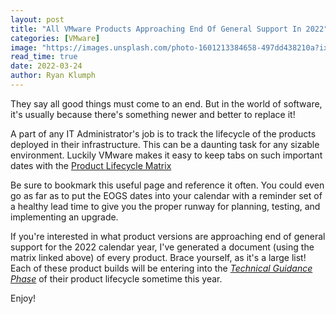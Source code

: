 ```yaml
---
layout: post
title: "All VMware Products Approaching End Of General Support In 2022"
categories: [VMware]
image: "https://images.unsplash.com/photo-1601213384658-497dd438210a?ixlib=rb-1.2.1&ixid=MnwxMjA3fDB8MHxwaG90by1wYWdlfHx8fGVufDB8fHx8&auto=format&fit=crop&w=2671&q=80"
read_time: true
date: 2022-03-24
author: Ryan Klumph
---
```

They say all good things must come to an end. But in the world of software, it's usually because there's something newer and better to replace it!

A part of any IT Administrator's job is to track the lifecycle of the products deployed in their infrastructure. This can be a daunting task for any sizable environment. Luckily VMware makes it easy to keep tabs on such important dates with the [Product Lifecycle Matrix](https://lifecycle.vmware.com/#/)

Be sure to bookmark this useful page and reference it often. You could even go as far as to put the EOGS dates into your calendar with a reminder set of a healthy lead time to give you the proper runway for planning, testing, and implementing an upgrade.

If you're interested in what product versions are approaching end of general support for the 2022 calendar year, I've generated a document (using the matrix linked above) of every product. Brace yourself, as it's a large list! Each of these product builds will be entering into the [*Technical Guidance Phase*](https://www.vmware.com/support/policies/lifecycle.html) of their product lifecycle sometime this year.

Enjoy!

<object data="/assets/pdf/vmwareproducts2022.pdf" width="1000" height="1320" type='application/pdf'></object>
